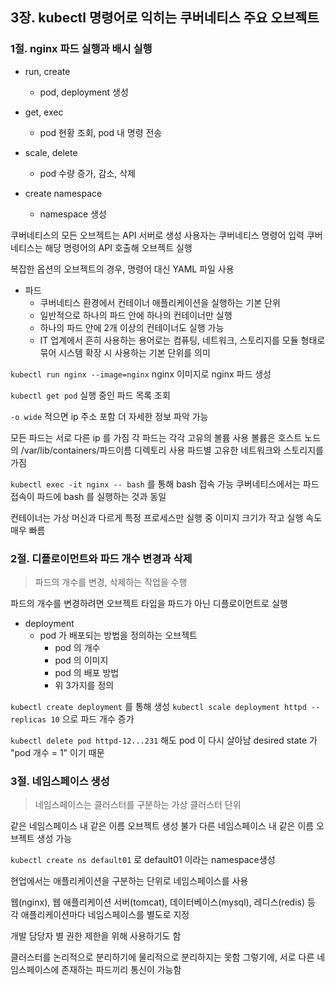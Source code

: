 ## 3장. kubectl 명령어로 익히는 쿠버네티스 주요 오브젝트
### 1절. nginx 파드 실행과 배시 실행

- run, create
    - pod, deployment 생성

- get, exec
    - pod 현황 조회, pod 내 명령 전송

- scale, delete
    - pod 수량 증가, 감소, 삭제

- create namespace
    - namespace 생성

쿠버네티스의 모든 오브젝트는 API 서버로 생성
사용자는 쿠버네티스 명령어 입력
쿠버네티스는 해당 명령어의 API 호출해 오브젝트 실행

복잡한 옵션의 오브젝트의 경우, 명령어 대신 YAML 파일 사용

- 파드
    - 쿠버네티스 환경에서 컨테이너 애플리케이션을 실행하는 기본 단위
    - 일반적으로 하나의 파드 안에 하나의 컨테이너만 실행
    - 하나의 파드 안에 2개 이상의 컨테이너도 실행 가능
    - IT 업계에서 흔히 사용하는 용어로는 컴퓨팅, 네트워크, 스토리지를 모듈 형태로 묶어 시스템 확장 시 사용하는 기본 단위를 의미

`kubectl run nginx --image=nginx`
nginx 이미지로 nginx 파드 생성

`kubectl get pod`
실행 중인 파드 목록 조회

`-o wide` 적으면 ip 주소 포함 더 자세한 정보 파악 가능

모든 파드는 서로 다른 ip 를 가짐
각 파드는 각각 고유의 볼륨 사용
볼륨은 호스트 노드의 /var/lib/containers/파드이름 디렉토리 사용
파드별 고유한 네트워크와 스토리지를 가짐

`kubectl exec -it nginx -- bash` 를 통해 bash 접속 가능
쿠버네티스에서는 파드 접속이 파드에 bash 를 실행하는 것과 동일

컨테이너는 가상 머신과 다르게 특정 프로세스만 실행 중
이미지 크기가 작고 실행 속도 매우 빠름

### 2절. 디플로이먼트와 파드 개수 변경과 삭제
> 파드의 개수를 변경, 삭제하는 작업을 수행

파드의 개수를 변경하려면 오브젝트 타입을 파드가 아닌 디플로이먼트로 실행
- deployment
    - pod 가 배포되는 방법을 정의하는 오브젝트
        - pod 의 개수
        - pod 의 이미지
        - pod 의 배포 방법
        - 위 3가지를 정의

`kubectl create deployment` 를 통해 생성
`kubectl scale deployment httpd --replicas 10` 으로 파드 개수 증가

`kubectl delete pod httpd-12...231` 해도 pod 이 다시 살아남
desired state 가 "pod 개수 = 1" 이기 때문

### 3절. 네임스페이스 생성
> 네임스페이스는 클러스터를 구분하는 가상 클러스터 단위

같은 네임스페이스 내 같은 이름 오브젝트 생성 불가
다른 네임스페이스 내 같은 이름 오브젝트 생성 가능

`kubectl create ns default01` 로 default01 이라는 namespace생성

현업에서는 애플리케이션을 구분하는 단위로 네임스페이스를 사용

웹(nginx), 웹 애플리케이션 서버(tomcat), 데이터베이스(mysql), 레디스(redis) 등 각 애플리케이션마다 네임스페이스를 별도로 지정

개발 담당자 별 권한 제한을 위해 사용하기도 함

클러스터를 논리적으로 분리하기에 물리적으로 분리하지는 못함
그렇기에, 서로 다른 네임스페이스에 존재하는 파드끼리 통신이 가능함

